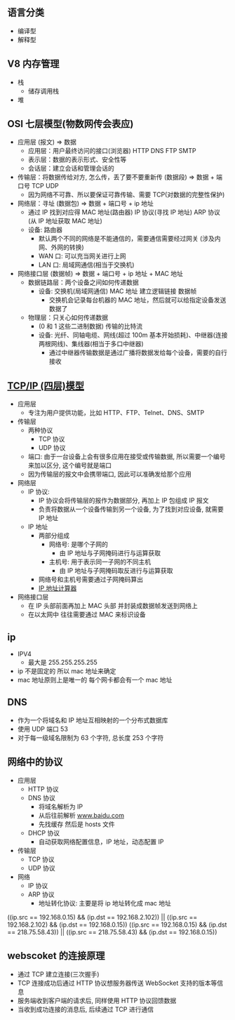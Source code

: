 ## 语言分类

- 编译型
- 解释型

## V8 内存管理

- 栈
  - 储存调用栈
- 堆

## OSI 七层模型(物数网传会表应)

- 应用层 (报文) => 数据
  - 应用层：用户最终访问的接口(浏览器) HTTP DNS FTP SMTP
  - 表示层：数据的表示形式、安全性等
  - 会话层：建立会话和管理会话的
- 传输层：将数据传给对方, 怎么传，丢了要不要重新传 (数据段) => 数据 + 端口号 TCP UDP
  - 因为网络不可靠、所以要保证可靠传输、需要 TCP(对数据的完整性保护)
- 网络层：寻址 (数据包) => 数据 + 端口号 + ip 地址
  - 通过 IP 找到对应得 MAC 地址(路由器) IP 协议(寻找 IP 地址) ARP 协议(从 IP 地址获取 MAC 地址)
  - 设备: 路由器
    - 默认两个不同的网络是不能通信的，需要通信需要经过网关 (涉及内网、外网的转换)
    - WAN 口: 可以充当网关进行上网
    - LAN 口: 局域网通信(相当于交换机)
- 网络接口层 (数据帧) => 数据 + 端口号 + ip 地址 + MAC 地址
  - 数据链路层：两个设备之间如何传递数据
    - 设备: 交换机(局域网通信) MAC 地址 建立逻辑链接 数据帧
      - 交换机会记录每台机器的 MAC 地址，然后就可以给指定设备发送数据了
  - 物理层：只关心如何传递数据
    - (0 和 1 这些二进制数据) 传输的比特流
    - 设备: 光纤、同轴电缆、网线(超过 100m 基本开始损耗)、中继器(连接两根网线)、集线器(相当于多口中继器)
      - 通过中继器传输数据是通过广播将数据发给每个设备，需要的自行接收

## [TCP/IP (四层)模型](https://cdn.xiaolincoding.com/gh/xiaolincoder/ImageHost4@main/%E7%BD%91%E7%BB%9C/tcpip%E5%8F%82%E8%80%83%E6%A8%A1%E5%9E%8B.drawio.png)

- 应用层
  - 专注为用户提供功能，比如 HTTP、FTP、Telnet、DNS、SMTP
- 传输层
  - 两种协议
    - TCP 协议
    - UDP 协议
  - 端口: 由于一台设备上会有很多应用在接受或传输数据, 所以需要一个编号来加以区分, 这个编号就是端口
  - 因为传输层的报文中会携带端口, 因此可以准确发给那个应用
- 网络层
  - IP 协议:
    - IP 协议会将传输层的报作为数据部分, 再加上 IP 包组成 IP 报文
    - 负责将数据从一个设备传输到另一个设备, 为了找到对应设备, 就需要 IP 地址
  - IP 地址
    - 两部分组成
      - 网络号: 是哪个子网的
        - 由 IP 地址与子网掩码进行与运算获取
      - 主机号: 用于表示同一子网的不同主机
        - 由 IP 地址与子网掩码取反进行与运算获取
    - 网络号和主机号需要通过子网掩码算出
    - [IP 地址计算器](https://ipv4calc.bmcx.com/)
- 网络接口层
  - 在 IP 头部前面再加上 MAC 头部 并封装成数据帧发送到网络上
  - 在以太网中 往往需要通过 MAC 来标识设备

## ip

- IPV4
  - 最大是 255.255.255.255
- ip 不是固定的 所以 mac 地址来确定
- mac 地址原则上是唯一的 每个网卡都会有一个 mac 地址

## DNS

- 作为一个将域名和 IP 地址互相映射的一个分布式数据库
- 使用 UDP 端口 53
- 对于每一级域名限制为 63 个字符, 总长度 253 个字符

## 网络中的协议

- 应用层
  - HTTP 协议
  - DNS 协议
    - 将域名解析为 IP
    - 从后往前解析 www.baidu.com
    - 先找缓存 然后是 hosts 文件
  - DHCP 协议
    - 自动获取网络配置信息，IP 地址，动态配置 IP
- 传输层
  - TCP 协议
  - UDP 协议
- 网络
  - IP 协议
  - ARP 协议
    - 地址转化协议: 主要是将 ip 地址转化成 mac 地址

((ip.src == 192.168.0.15) && (ip.dst == 192.168.2.102)) || ((ip.src == 192.168.2.102) && (ip.dst == 192.168.0.15))
((ip.src == 192.168.0.15) && (ip.dst == 218.75.58.43)) || ((ip.src == 218.75.58.43) && (ip.dst == 192.168.0.15))

## webscoket 的连接原理

- 通过 TCP 建立连接(三次握手)
- TCP 连接成功后通过 HTTP 协议想服务器传送 WebSocket 支持的版本等信息
- 服务端收到客户端的请求后, 同样使用 HTTP 协议回馈数据
- 当收到成功连接的消息后, 后续通过 TCP 进行通信
